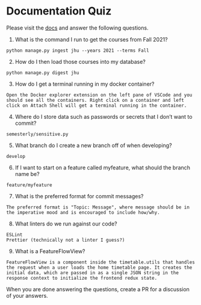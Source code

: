 # Documentation Quiz

Please visit the [docs](https://semesterly-v2.readthedocs.io/en/latest/index.html) and
answer the following questions.

1. What is the command I run to get the courses from Fall 2021?
```
python manage.py ingest jhu --years 2021 --terms Fall
```

2. How do I then load those courses into my database?
```
python manage.py digest jhu
```

3. How do I get a terminal running in my docker container?
```
Open the Docker explorer extension on the left pane of VSCode and you should see all the containers. Right click on a container and left click on Attach Shell will get a terminal running in the container.
```

4. Where do I store data such as passwords or secrets that I don’t want to commit?
```
semesterly/sensitive.py
```

5. What branch do I create a new branch off of when developing?
```
develop
```

6. If I want to start on a feature called myfeature, what should the branch name be?
```
feature/myfeature
```

7. What is the preferred format for commit messages?
```
The preferred format is "Topic: Message", where message should be in the imperative mood and is encouraged to include how/why.
```

8. What linters do we run against our code?
```
ESLint
Prettier (technically not a linter I guess?)
```

9. What is a FeatureFlowView?
```
FeatureFlowView is a component inside the timetable.utils that handles the request when a user loads the home timetable page. It creates the initial data, which are passed in as a single JSON string in the response context to initialize the frontend redux state.
```

When you are done answering the questions, create a PR for a discussion of your answers.